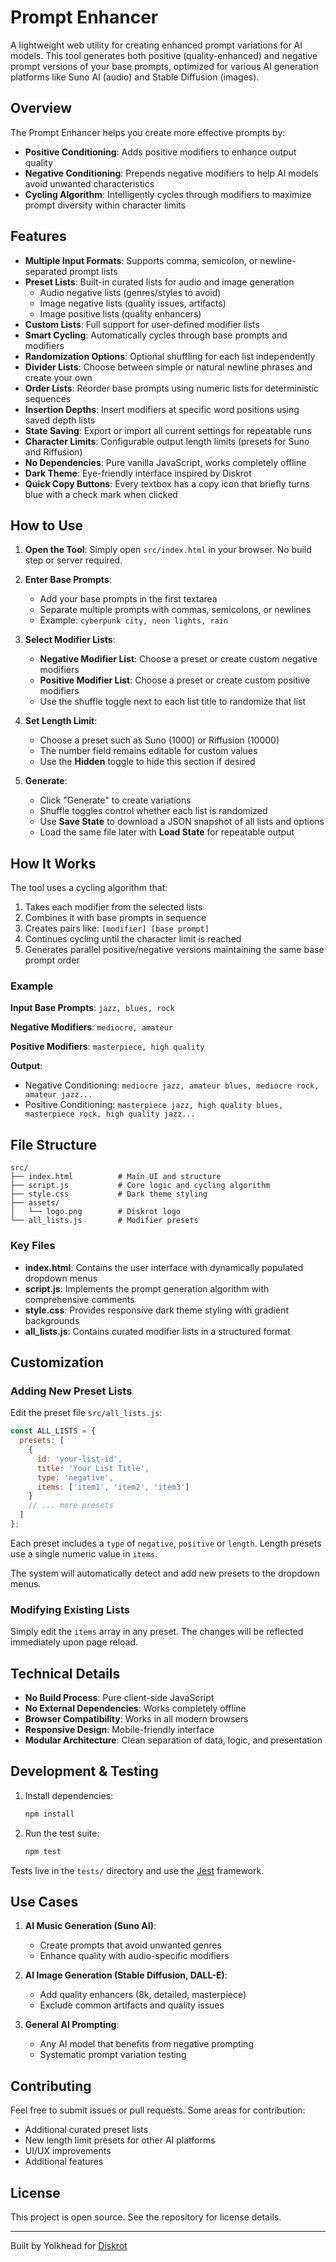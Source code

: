 # Prompt Enhancer

A lightweight web utility for creating enhanced prompt variations for AI models. This tool generates both positive (quality-enhanced) and negative prompt versions of your base prompts, optimized for various AI generation platforms like Suno AI (audio) and Stable Diffusion (images).

## Overview

The Prompt Enhancer helps you create more effective prompts by:
- **Positive Conditioning**: Adds positive modifiers to enhance output quality
- **Negative Conditioning**: Prepends negative modifiers to help AI models avoid unwanted characteristics
- **Cycling Algorithm**: Intelligently cycles through modifiers to maximize prompt diversity within character limits

## Features

- **Multiple Input Formats**: Supports comma, semicolon, or newline-separated prompt lists
- **Preset Lists**: Built-in curated lists for audio and image generation
  - Audio negative lists (genres/styles to avoid)
  - Image negative lists (quality issues, artifacts)
  - Image positive lists (quality enhancers)
- **Custom Lists**: Full support for user-defined modifier lists
- **Smart Cycling**: Automatically cycles through base prompts and modifiers
- **Randomization Options**: Optional shuffling for each list independently
- **Divider Lists**: Choose between simple or natural newline phrases and create your own
- **Order Lists**: Reorder base prompts using numeric lists for deterministic sequences
- **Insertion Depths**: Insert modifiers at specific word positions using saved depth lists
- **State Saving**: Export or import all current settings for repeatable runs
- **Character Limits**: Configurable output length limits (presets for Suno and Riffusion)
- **No Dependencies**: Pure vanilla JavaScript, works completely offline
- **Dark Theme**: Eye-friendly interface inspired by Diskrot
- **Quick Copy Buttons**: Every textbox has a copy icon that briefly turns blue with a check mark when clicked

## How to Use

1. **Open the Tool**: Simply open `src/index.html` in your browser. No build step or server required.

2. **Enter Base Prompts**:
   - Add your base prompts in the first textarea
   - Separate multiple prompts with commas, semicolons, or newlines
   - Example: `cyberpunk city, neon lights, rain`

3. **Select Modifier Lists**:
   - **Negative Modifier List**: Choose a preset or create custom negative modifiers
   - **Positive Modifier List**: Choose a preset or create custom positive modifiers
   - Use the shuffle toggle next to each list title to randomize that list

4. **Set Length Limit**:
   - Choose a preset such as Suno (1000) or Riffusion (10000)
   - The number field remains editable for custom values
   - Use the **Hidden** toggle to hide this section if desired

5. **Generate**:
   - Click "Generate" to create variations
   - Shuffle toggles control whether each list is randomized
   - Use **Save State** to download a JSON snapshot of all lists and options
   - Load the same file later with **Load State** for repeatable output

## How It Works

The tool uses a cycling algorithm that:

1. Takes each modifier from the selected lists
2. Combines it with base prompts in sequence
3. Creates pairs like: `[modifier] [base prompt]`
4. Continues cycling until the character limit is reached
5. Generates parallel positive/negative versions maintaining the same base prompt order

### Example

**Input Base Prompts**: `jazz, blues, rock`

**Negative Modifiers**: `mediocre, amateur`

**Positive Modifiers**: `masterpiece, high quality`

**Output**:
- Negative Conditioning: `mediocre jazz, amateur blues, mediocre rock, amateur jazz...`
- Positive Conditioning: `masterpiece jazz, high quality blues, masterpiece rock, high quality jazz...`

## File Structure

```
src/
├── index.html          # Main UI and structure
├── script.js           # Core logic and cycling algorithm
├── style.css           # Dark theme styling
├── assets/
│   └── logo.png        # Diskrot logo
└── all_lists.js        # Modifier presets
```

### Key Files

- **index.html**: Contains the user interface with dynamically populated dropdown menus
- **script.js**: Implements the prompt generation algorithm with comprehensive comments
- **style.css**: Provides responsive dark theme styling with gradient backgrounds
- **all_lists.js**: Contains curated modifier lists in a structured format

## Customization

### Adding New Preset Lists

Edit the preset file `src/all_lists.js`:

```javascript
const ALL_LISTS = {
  presets: [
    {
      id: 'your-list-id',
      title: 'Your List Title',
      type: 'negative',
      items: ['item1', 'item2', 'item3']
    }
    // ... more presets
  ]
};
```

Each preset includes a `type` of `negative`, `positive` or `length`. Length presets use a single numeric value in `items`.

The system will automatically detect and add new presets to the dropdown menus.

### Modifying Existing Lists

Simply edit the `items` array in any preset. The changes will be reflected immediately upon page reload.

## Technical Details

- **No Build Process**: Pure client-side JavaScript
- **No External Dependencies**: Works completely offline
- **Browser Compatibility**: Works in all modern browsers
- **Responsive Design**: Mobile-friendly interface
- **Modular Architecture**: Clean separation of data, logic, and presentation

## Development & Testing

1. Install dependencies:

   ```bash
   npm install
   ```

2. Run the test suite:

   ```bash
   npm test
   ```

Tests live in the `tests/` directory and use the [Jest](https://jestjs.io/) framework.

## Use Cases

1. **AI Music Generation (Suno AI)**:
   - Create prompts that avoid unwanted genres
   - Enhance quality with audio-specific modifiers

2. **AI Image Generation (Stable Diffusion, DALL-E)**:
   - Add quality enhancers (8k, detailed, masterpiece)
   - Exclude common artifacts and quality issues

3. **General AI Prompting**:
   - Any AI model that benefits from negative prompting
   - Systematic prompt variation testing

## Contributing

Feel free to submit issues or pull requests. Some areas for contribution:
- Additional curated preset lists
- New length limit presets for other AI platforms
- UI/UX improvements
- Additional features

## License

This project is open source. See the repository for license details.

---

Built by Yolkhead for [Diskrot](https://www.diskrot.com)
